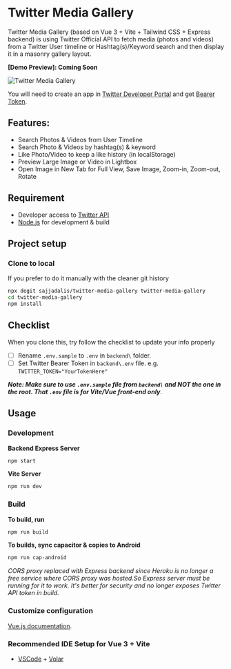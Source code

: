 # Twitter Media Gallery

Twitter Media Gallery (based on Vue 3 + Vite + Tailwind CSS + Express backend) is using Twitter Official API to fetch media (photos and videos) from a Twitter User timeline or Hashtag(s)/Keyword search and then display it in a masonry gallery layout.

**[Demo Preview]: Coming Soon**

![Twitter Media Gallery](https://i.imgur.com/PkuE67c.png)

You will need to create an app in [Twitter Developer Portal](https://developer.twitter.com) and get [Bearer Token](https://i.imgur.com/tGBFcNq.png).

## Features:

- Search Photos & Videos from User Timeline
- Search Photo & Videos by hashtag(s) & keyword
- Like Photo/Video to keep a like history (in localStorage)
- Preview Large Image or Video in Lightbox
- Open Image in New Tab for Full View, Save Image, Zoom-in, Zoom-out, Rotate

## Requirement
- Developer access to [Twitter API](https://developer.twitter.com)
- [Node.js](https://nodejs.org/en/download/) for development & build

## Project setup

### Clone to local

If you prefer to do it manually with the cleaner git history

```sh
npx degit sajjadalis/twitter-media-gallery twitter-media-gallery
cd twitter-media-gallery
npm install
```

## Checklist

When you clone this, try follow the checklist to update your info properly

- [ ] Rename `.env.sample` to `.env` in `backend\` folder.
- [ ] Set Twitter Bearer Token in `backend\.env` file. e.g. `TWITTER_TOKEN="YourTokenHere"`

**_Note: Make sure to use `.env.sample` file from `backend\` and NOT the one in the root. That `.env` file is for Vite/Vue front-end only_**.

## Usage

### Development
**Backend Express Server**
```sh
npm start
```

**Vite Server**
```sh
npm run dev
```

### Build

**To build, run**

```sh
npm run build
```

**To builds, sync capacitor & copies to Android**

```sh
npm run cap-android
```

*CORS proxy replaced with Express backend since Heroku is no longer a free service where CORS proxy was hosted.So Express server must be running for it to work. It's better for security and no longer exposes Twitter API token in build.*

### Customize configuration
[Vue.js documentation](https://vuejs.org/guide).

### Recommended IDE Setup for Vue 3 + Vite
- [VSCode](https://code.visualstudio.com/) + [Volar](https://marketplace.visualstudio.com/items?itemName=johnsoncodehk.volar)

